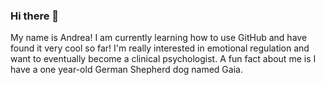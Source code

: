 ### Hi there 👋

My name is Andrea! 
I am currently learning how to use GitHub and have found it very cool so far! I'm really interested in emotional regulation and want to eventually become a clinical psychologist. A fun fact about me is I have a one year-old German Shepherd dog named Gaia.
<!--
**AndreaNCaro/AndreaNCaro** is a ✨ _special_ ✨ repository because its `README.md` (this file) appears on your GitHub profile.

Here are some ideas to get you started:

- 🔭 I’m currently working on ...
- 🌱 I’m currently learning ...
- 👯 I’m looking to collaborate on ...
- 🤔 I’m looking for help with ...
- 💬 Ask me about ...
- 📫 How to reach me: ...
- 😄 Pronouns: ...
- ⚡ Fun fact: ...
-->
